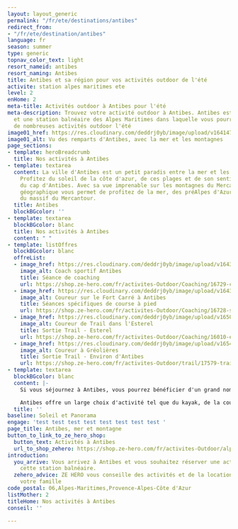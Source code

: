 ```yaml
---
layout: layout_generic
permalink: "/fr/ete/destinations/antibes"
redirect_from:
- "/fr/ete/destination/antibes"
language: fr
season: summer
type: generic
topnav_color_text: light
resort_nameid: antibes
resort_naming: Antibes
title: Antibes et sa région pour vos activités outdoor de l'été
activite: station alpes maritimes ete
level: 2
enHome: 2
meta-title: Activités outdoor à Antibes pour l'été
meta-description: Trouvez votre activité outdoor à Antibes. Antibes est une ville
  et une station balnéaire des Alpes Maritimes dans laquelle vous pourrez pratiquer
  de nombreuses activités outdoor l'été
image01_href: https://res.cloudinary.com/deddrj0yb/image/upload/v1641472431/website/resorts/Antibes/jane-ackerley-WiN6Az_8cGQ-unsplash_cmbknc.jpg
image01_alt: Vu des remparts d'Antibes, avec la mer et les montagnes
page_sections:
- template: heroBreadcrumb
  title: Nos activités à Antibes
- template: textarea
  content: La ville d'Antibes est un petit paradis entre la mer et les montagnes.
    Profitez du soleil de la côte d'azur, de ces plages et de son sentier littoral
    du cap d'Antibes. Avec sa vue imprenable sur les montagnes du Mercantour, sa situation
    géographique vous permet de profitez de la mer, des préAlpes d'Azur ainsi que
    du massif du Mercantour.
  title: Antibes
  blockBGcolor: ''
- template: textarea
  blockBGcolor: blanc
  title: Nos activités à Antibes
  content: " "
- template: listOffres
  blockBGcolor: blanc
  offreList:
  - image_href: https://res.cloudinary.com/deddrj0yb/image/upload/v1643293326/website/Coaching/GOPR0299_1638033833951-min_rjq5k5.jpg
    image_alt: Coach sportif Antibes
    title: Séance de coaching
    url: https://shop.ze-hero.com/fr/activites-Outdoor/Coaching/16729-coaching-personnalise-et-prive-1h-antibes-06-activite-ze-hero
  - image_href: https://res.cloudinary.com/deddrj0yb/image/upload/v1643293325/website/Coaching/G0090154_1638033833951-min_exdyrm.jpg
    image_alt: Coureur sur le Fort Carré à Antibes
    title: Séances spécifiques de course à pied
    url: https://shop.ze-hero.com/fr/activites-Outdoor/Coaching/16728-seances-specifiques-course-a-pied-activite-ze-hero
  - image_href: https://res.cloudinary.com/deddrj0yb/image/upload/v1650619667/website/By%20Ze%20Hero%20Activity/_D5C4137_-lr.jpg
    image_alt: Coureur de Trail dans l'Esterel
    title: Sortie Trail - Esterel
    url: https://shop.ze-hero.com/fr/activites-Outdoor/Coaching/16010-esterel-83-trail-sortie-longue-mercredi-apres-midi-3h-activite-ze-hero
  - image_href: https://res.cloudinary.com/deddrj0yb/image/upload/v1654852126/website/By%20Ze%20Hero%20Activity/IMG_20200723_153328_1.jpg
    image_alt: Coureur à Gréolières
    title: Sortie Trail - Environ d'Antibes
    url: https://shop.ze-hero.com/fr/activites-Outdoor/trail/17579-trail-journee-levens-ze-hero-yann-alarcon
- template: textarea
  blockBGcolor: blanc
  content: |-
    Si vous séjournez à Antibes, vous pourrez bénéficier d'un grand nombre d'activités parfois situées à Antibes même ou dans les alentours. Vous aurez le choix, que ce soit pour le plaisir ou pour l'entraînement, de le faire sous un beau soleil.

    Antibes offre un large choix d'activité tel que du kayak, de la course à pied, du vélo et du VTT, du padel, du surf, de la planche à voile. Dans ses alentours proches on y retrouve de l'escalade en salle ou en extérieur, du trail, du parapente, du canyoning, de la via ferrata. En hiver, vous pouvez également profiter des montagnes afin de faire du ski, du snowboard, de la raquette, ainsi que de l'alpinisme.
  title: ''
baseline: Soleil et Panorama
engage: 'test test test test test test test test '
page_title: Antibes, mer et montagne
button_to_link_to_ze_hero_shop:
  button_text: Activités à Antibes
  url_to_shop_zehero: https://shop.ze-hero.com/fr/activites-Outdoor/alpes-maritimes
introduction:
  you_arrive: Vous arrivez à Antibes et vous souhaitez réserver une activité dans
    cette station balnéaire.
  zehero_advice: ZE HERO vous conseille des activités et de la location pour toute
    votre famille
code_postal: 06,Alpes-Maritimes,Provence-Alpes-Côte d'Azur
listMother: 2
titleHome: Nos activités à Antibes
conseil: ''

---
```

